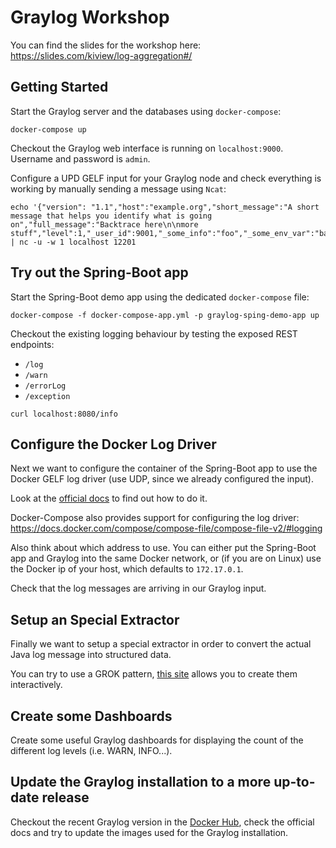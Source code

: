 Graylog Workshop
================

You can find the slides for the workshop here: https://slides.com/kiview/log-aggregation#/

Getting Started
---------------

Start the Graylog server and the databases using `docker-compose`:
```
docker-compose up
```

Checkout the Graylog web interface is running on `localhost:9000`.
Username and password is `admin`.

Configure a UPD GELF input for your Graylog node and check everything is working by manually sending a message using `Ncat`:
```
echo '{"version": "1.1","host":"example.org","short_message":"A short message that helps you identify what is going on","full_message":"Backtrace here\n\nmore stuff","level":1,"_user_id":9001,"_some_info":"foo","_some_env_var":"bar"}' | nc -u -w 1 localhost 12201
```

Try out the Spring-Boot app
---------------------------

Start the Spring-Boot demo app using the dedicated `docker-compose` file:
```
docker-compose -f docker-compose-app.yml -p graylog-sping-demo-app up
```

Checkout the existing logging behaviour by testing the exposed REST endpoints:
* `/log`
* `/warn`
* `/errorLog`
* `/exception`
```
curl localhost:8080/info
```

Configure the Docker Log Driver
-------------------------------

Next we want to configure the container of the Spring-Boot app to use the Docker GELF log driver (use UDP, since we already configured the input).

Look at the [official docs](https://docs.docker.com/config/containers/logging/gelf/) to find out how to do it.

Docker-Compose also provides support for configuring the log driver: https://docs.docker.com/compose/compose-file/compose-file-v2/#logging

Also think about which address to use. You can either put the Spring-Boot app and Graylog into the same Docker network, or (if you are on Linux) use 
the Docker ip of your host, which defaults to `172.17.0.1`.

Check that the log messages are arriving in our Graylog input.


Setup an Special Extractor
--------------------------

Finally we want to setup a special extractor in order to convert the actual Java log message into structured data.

You can try to use a GROK pattern, [this site](http://grokconstructor.appspot.com/do/construction) allows you to create them interactively.


Create some Dashboards
--------------------------

Create some useful Graylog dashboards for displaying the count of the different log levels (i.e. WARN, INFO...).

Update the Graylog installation to a more up-to-date release
-------------------------------------------------------------

Checkout the recent Graylog version in the [Docker Hub](https://hub.docker.com/r/graylog/graylog), check the official docs and try to update the images used for the Graylog installation.